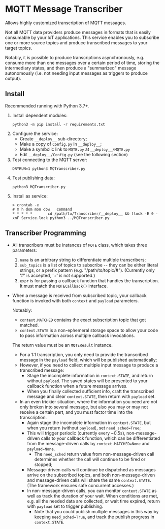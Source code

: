 # MQTT Message Transcriber
Allows highly customized transcription of MQTT messages.

Not all MQTT data providers produce messages in formats that is easily
consumable by your IoT applications. This service enables you to subscribe
one or more source topics and produce transcribed messages to your target
topics.

Notably, it is possible to produce transcriptions asynchronously, e.g.
consume more than one messages over a certain period of time, storing the
intermediary states, and then produce a "summarized" message autonomously
(i.e. not needing input messages as triggers to produce output).

## Install
Recommended running with Python 3.7+.

1. Install dependent modules:
    ```
    python3 -m pip install -r requirements.txt
    ```
2. Configure the service:
    - Create `__deploy__` sub-directory;
    - Make a copy of `Config.py` in `__deploy__`;
    - Make a symbolic link to `MQTE.py` at `__deploy__/MQTE.py`
    - Edit `__deploy__/Config.py` (see the following section)
3. Test connecting to the MQTT server:
    ```
    DRYRUN=1 python3 MQTranscriber.py
    ```
4. Test publishing data:
    ```
    python3 MQTranscriber.py
    ```
5. Install as service:
    ```
    > crontab -e
    # m h dom mon dow   command
    * * * * *       cd /path/to/Transcriber/__deploy__ && flock -E 0 -xnF Service.lock python3 ../MQTranscriber.py
    ```

## Transcriber Programming
* All transcribers must be instances of `MQTE` class, which takes three
  parameters:
  1. `name` is an arbitrary string to differentiate multiple transcribers;
  2. `sub_topics` is a list of topics to subscribe -- they can be either
     literal strings, or a prefix pattern (e.g. "/path/to/topic/#").
     (Currently only '#' is accepted, '+' is not supported.)
  3. `expr` is for passing a callback function that handles the transcription.
     It must match the `MQTECallback()` interface.

* When a message is received from subscribed topic, your callback
  function is invoked with both `context` and `payload` parameters.

  Noteably:
   - `context.MATCHED` contains the exact subscription topic that got matched.
   - `context.STATE` is a non-ephemeral storage space to allow your code to
     pass information across multiple callback invocations.

  The return value must be an `MQTEResult` instance.
  - For a 1:1 transcription, you only need to provide the transcribed message
    in the `payload` field, which will be published automatically;
  - However, if you need to collect multiple input message to produce a
    transcribed message:
    - Stage the incomplete information in `context.STATE`, and return without
      `payload`. The saved states will be presented to your callback function
      when a future message arrives.
    - When you finally collected sufficient info, craft the transcribed
      message and clear `context.STATE`, then return with `payload` set.
  - In an even trickier situation, where the information you need are not only
    broken into several message, but also you may or may not receive a certain
    part, and you must factor time into the transcription.
    - Again stage the incomplete information in `context.STATE`, but when you
      return (without `payload`), set `need_sched=True`;
    - This will trigger periodic (currently every ~0.5s), non-message-driven
      calls to your callback function, which can be differentiated from the
      message-driven calls by `context.MATCHED=None` and `payload=None`.
      - The `need_sched` return value from non-message-driven call determines
        whether the call will continue to be fired or stopped;
    - Message-driven calls will continue be dispatched as messages arrive
      on the subscribed topics, and both non-message-driven and message-driven
      calls will share the same `context.STATE`. (The framework ensures safe
      concurrent accesses.)
    - In non-message-driven calls, you can monitor `context.STATE` as well as
      track the duration of your wait. When conditions are met, e.g. all the
      needed data are collected, or wait time expired, return with `payload`
      set to trigger publishing.
      - Note that you could publish multiple messages in this way by keeping
        `need_sched=True`, and track the publish progress in `context.STATE`.